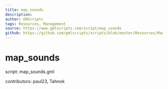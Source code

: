 ```yaml
---
title: map_sounds
description: 
author: GMScripts
tags: Resources, Management
source: https://www.gmlscripts.com/script/map_sounds
github: https://github.com/gmlscripts/scripts/blob/master/Resources/Management/map_sounds.gml
---
```


map_sounds
==========

script: map_sounds.gml

contributors: paul23, Tahnok
